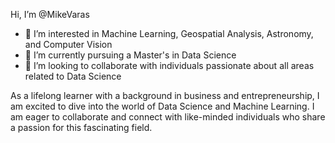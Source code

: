 Hi, I’m @MikeVaras
- 👀 I’m interested in Machine Learning, Geospatial Analysis, Astronomy, and Computer Vision
- 🌱 I’m currently pursuing a Master's in Data Science
- 💞️ I’m looking to collaborate with individuals passionate about all areas related to Data Science

As a lifelong learner with a background in business and entrepreneurship, I am excited to dive into the world of Data Science and Machine Learning. I am eager to collaborate and connect with like-minded individuals who share a passion for this fascinating field.


<!---
MikeVaras/MikeVaras is a ✨ special ✨ repository because its `README.md` (this file) appears on your GitHub profile.
You can click the Preview link to take a look at your changes.
--->
